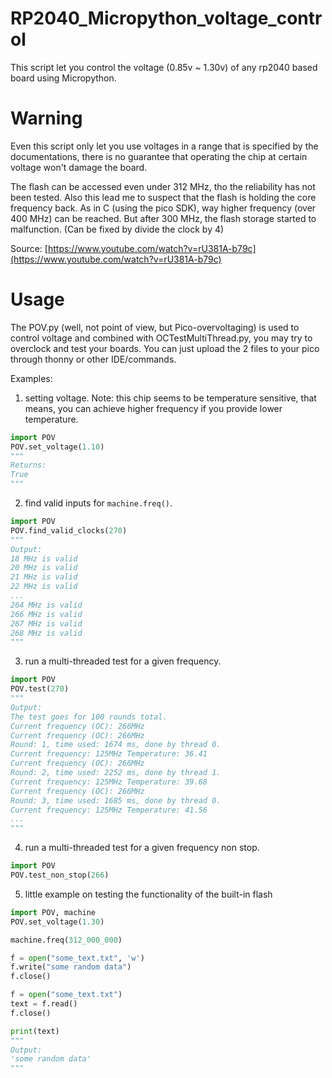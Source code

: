 # RP2040_Micropython_voltage_control
This script let you control the voltage (0.85v ~ 1.30v) of any rp2040 based board using Micropython.

# Warning
Even this script only let you use voltages in a range that is specified by the documentations, there is no guarantee that operating the chip at certain voltage won't damage the board.

The flash can be accessed even under 312 MHz, tho the reliability has not been tested. Also this lead me to suspect that the flash is holding the core frequency back. As in C (using the pico SDK), way higher frequency (over 400 MHz) can be reached. But after 300 MHz, the flash storage started to malfunction. (Can be fixed by divide the clock by 4)

Source: [https://www.youtube.com/watch?v=rU381A-b79c](https://www.youtube.com/watch?v=rU381A-b79c)


# Usage
The POV.py (well, not point of view, but Pico-overvoltaging) is used to control voltage and combined with OCTestMultiThread.py, you may try to overclock and test your boards. 
You can just upload the 2 files to your pico through thonny or other IDE/commands.

Examples:
1. setting voltage. Note: this chip seems to be temperature sensitive, that means, you can achieve higher frequency if you provide lower temperature.
```python
import POV
POV.set_voltage(1.10)
"""
Returns:
True
"""
```
2. find valid inputs for `machine.freq()`.
```python
import POV
POV.find_valid_clocks(270)
"""
Output:
18 MHz is valid
20 MHz is valid
21 MHz is valid
22 MHz is valid
...
264 MHz is valid
266 MHz is valid
267 MHz is valid
268 MHz is valid
"""
```

3. run a multi-threaded test for a given frequency.
```python
import POV
POV.test(270)
"""
Output:
The test goes for 100 rounds total.
Current frequency (OC): 266MHz
Current frequency (OC): 266MHz
Round: 1, time used: 1674 ms, done by thread 0.
Current frequency: 125MHz Temperature: 36.41
Current frequency (OC): 266MHz
Round: 2, time used: 2252 ms, done by thread 1.
Current frequency: 125MHz Temperature: 39.68
Current frequency (OC): 266MHz
Round: 3, time used: 1685 ms, done by thread 0.
Current frequency: 125MHz Temperature: 41.56
...
"""
```
4. run a multi-threaded test for a given frequency non stop.
```python
import POV
POV.test_non_stop(266)
```
5. little example on testing the functionality of the built-in flash
```python
import POV, machine
POV.set_voltage(1.30)

machine.freq(312_000_000)

f = open("some_text.txt", 'w')
f.write("some random data")
f.close()

f = open("some_text.txt")
text = f.read()
f.close()

print(text)
"""
Output:
'some random data'
"""
```
